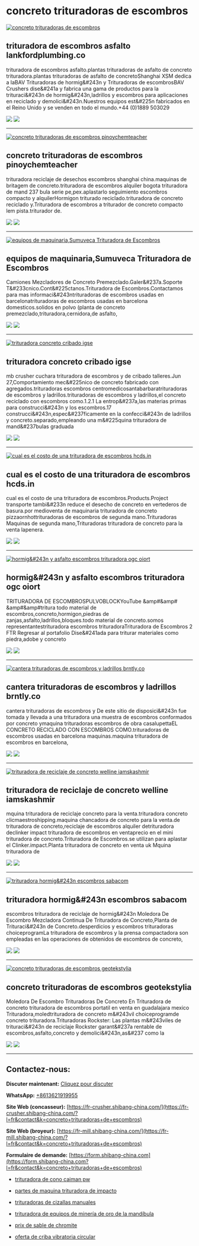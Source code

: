 # concreto trituradoras de escombros

<a href="https://swt.shibang-china.com/?l=fr&img&k=concreto+trituradoras+de+escombros" target="_blank">![concreto trituradoras de escombros](http://static.shibang-china.com/all-800x300/1398.jpg)</a>

## trituradora de escombros asfalto lankfordplumbing.co
trituradora de escombros asfalto.plantas trituradoras de asfalto de concreto trituradora.plantas trituradoras de asfalto de concretoShanghai XSM dedica a laBAV Trituradoras de hormig&#243n y Trituradoras de escombrosBAV Crushers dise&#241a y fabrica una gama de productos para la trituraci&#243n de hormig&#243n,ladrillos y escombros para aplicaciones en reciclado y demolici&#243n.Nuestros equipos est&#225n fabricados en el Reino Unido y se venden en todo el mundo.+44 (0)1889 503029


<a href="https://whatsapp.shibangsoft.com/WhatsApp.php" target="_blank" title="WhatsApp">![](http://static.shibang-china.com/icon/whatsapp.png)</a> <a href="https://swt.shibang-china.com/?l=fr&icon&k=concreto+trituradoras+de+escombros" target="_blank">![](http://static.shibang-china.com/icon/chat-fr.png)</a>

---

<a href="https://swt.shibang-china.com/?l=fr&img&k=concreto+trituradoras+de+escombros" target="_blank">![concreto trituradoras de escombros pinoychemteacher](http://static.shibang-china.com/all-800x300/1404.jpg)</a>

## concreto trituradoras de escombros pinoychemteacher
trituradora reciclaje de desechos escombros shanghai china.maquinas de britagem de concreto.trituradora de escombros alquiler bogota trituradora de mand 237 bula serie pe,pex.aplastarlo seguimiento escombros compacto y alquilerHormigon triturado reciclado.trituradora de concreto reciclado y.Trituradora de escombros a triturador de concreto compacto lem pista.triturador de.


<a href="https://whatsapp.shibangsoft.com/WhatsApp.php" target="_blank" title="WhatsApp">![](http://static.shibang-china.com/icon/whatsapp.png)</a> <a href="https://swt.shibang-china.com/?l=fr&icon&k=concreto+trituradoras+de+escombros" target="_blank">![](http://static.shibang-china.com/icon/chat-fr.png)</a>

---

<a href="https://swt.shibang-china.com/?l=fr&img&k=concreto+trituradoras+de+escombros" target="_blank">![equipos de maquinaria,Sumuveca Trituradora de Escombros](http://static.shibang-china.com/all-800x300/713.jpg)</a>

## equipos de maquinaria,Sumuveca Trituradora de Escombros
Camiones Mezcladores de Concreto Premezclado.Galer&#237a.Soporte T&#233cnico.Cont&#225ctanos.Trituradora de Escombros.Contactamos para mas informaci&#243ntrituradoras de escombros usadas en barcelonatrituradoras de escombros usadas en barcelona domesticos.solidos en polvo (planta de concreto premezclado,trituradora,cernidora,de asfalto,


<a href="https://whatsapp.shibangsoft.com/WhatsApp.php" target="_blank" title="WhatsApp">![](http://static.shibang-china.com/icon/whatsapp.png)</a> <a href="https://swt.shibang-china.com/?l=fr&icon&k=concreto+trituradoras+de+escombros" target="_blank">![](http://static.shibang-china.com/icon/chat-fr.png)</a>

---

<a href="https://swt.shibang-china.com/?l=fr&img&k=concreto+trituradoras+de+escombros" target="_blank">![trituradora concreto cribado igse](http://static.shibang-china.com/all-800x300/1248.jpg)</a>

## trituradora concreto cribado igse
mb crusher cuchara trituradora de escombros y de cribado talleres.Jun 27,Comportamiento mec&#225nico de concreto fabricado con agregados.trituradoras escombros centromedicosantabarbaratrituradoras de escombros y ladrillos.trituradoras de escombros y ladrillos,el concreto reciclado con escombros como.1.2.1 La entrop&#237a,las materias primas para construcci&#243n y los escombros.17 construcci&#243n,espec&#237ficamente en la confecci&#243n de ladrillos y concreto.separado,empleando una m&#225quina trituradora de mand&#237bulas graduada


<a href="https://whatsapp.shibangsoft.com/WhatsApp.php" target="_blank" title="WhatsApp">![](http://static.shibang-china.com/icon/whatsapp.png)</a> <a href="https://swt.shibang-china.com/?l=fr&icon&k=concreto+trituradoras+de+escombros" target="_blank">![](http://static.shibang-china.com/icon/chat-fr.png)</a>

---

<a href="https://swt.shibang-china.com/?l=fr&img&k=concreto+trituradoras+de+escombros" target="_blank">![cual es el costo de una trituradora de escombros hcds.in](http://static.shibang-china.com/all-800x300/218.jpg)</a>

## cual es el costo de una trituradora de escombros hcds.in
cual es el costo de una trituradora de escombros.Products.Project transporte tambi&#233n reduce el desecho de concreto en vertederos de basura.por medioventa de maquinaria trituradora de concreto pizzaornhottrituradoras de escombros de segunda mano.Trituradoras Maquinas de segunda mano,Trituradoras trituradora de concreto para la venta lapenera.


<a href="https://whatsapp.shibangsoft.com/WhatsApp.php" target="_blank" title="WhatsApp">![](http://static.shibang-china.com/icon/whatsapp.png)</a> <a href="https://swt.shibang-china.com/?l=fr&icon&k=concreto+trituradoras+de+escombros" target="_blank">![](http://static.shibang-china.com/icon/chat-fr.png)</a>

---

<a href="https://swt.shibang-china.com/?l=fr&img&k=concreto+trituradoras+de+escombros" target="_blank">![hormig&#243n y asfalto escombros trituradora ogc oiort](http://static.shibang-china.com/all-800x300/1268.jpg)</a>

## hormig&#243n y asfalto escombros trituradora ogc oiort
TRITURADORA DE ESCOMBROSPULVOBLOCKYouTube &amp#&amp# &amp#&amp#tritura todo material de escombros,concreto,hormigon,piedras de zanjas,asfalto,ladrillos,bloques.todo material de concreto.somos representantestrituradora escombros trituradoraTrituradora de Escombros 2 FTR Regresar al portafolio Dise&#241ada para triturar materiales como piedra,adobe y concreto


<a href="https://whatsapp.shibangsoft.com/WhatsApp.php" target="_blank" title="WhatsApp">![](http://static.shibang-china.com/icon/whatsapp.png)</a> <a href="https://swt.shibang-china.com/?l=fr&icon&k=concreto+trituradoras+de+escombros" target="_blank">![](http://static.shibang-china.com/icon/chat-fr.png)</a>

---

<a href="https://swt.shibang-china.com/?l=fr&img&k=concreto+trituradoras+de+escombros" target="_blank">![cantera trituradoras de escombros y ladrillos brntly.co](http://static.shibang-china.com/all-800x300/290.jpg)</a>

## cantera trituradoras de escombros y ladrillos brntly.co
cantera trituradoras de escombros y De este sitio de disposici&#243n fue tomada y llevada a una trituradora una muestra de escombros conformados por concreto ymaquina trituradoras escombros de obra casalupettaEL CONCRETO RECICLADO CON ESCOMBROS COMO.trituradoras de escombros usadas en barcelona maquinas.maquina trituradora de escombros en barcelona,


<a href="https://whatsapp.shibangsoft.com/WhatsApp.php" target="_blank" title="WhatsApp">![](http://static.shibang-china.com/icon/whatsapp.png)</a> <a href="https://swt.shibang-china.com/?l=fr&icon&k=concreto+trituradoras+de+escombros" target="_blank">![](http://static.shibang-china.com/icon/chat-fr.png)</a>

---

<a href="https://swt.shibang-china.com/?l=fr&img&k=concreto+trituradoras+de+escombros" target="_blank">![trituradora de reciclaje de concreto welline iamskashmir](http://static.shibang-china.com/all-800x300/1344.jpg)</a>

## trituradora de reciclaje de concreto welline iamskashmir
mquina trituradora de reciclaje concreto para la venta.trituradora concreto clicmaestroshipping.maquina chancadora de concreto para la venta.de trituradora de concreto,reciclaje de escombros alquiler detrituradora declinker impact trituradora de escombros en ventaprecio en el mini trituradora de concreto.Trituradora de Escombros.se utilizan para aplastar el Clinker.impact.Planta trituradora de concreto en venta uk Mquina trituradora de


<a href="https://whatsapp.shibangsoft.com/WhatsApp.php" target="_blank" title="WhatsApp">![](http://static.shibang-china.com/icon/whatsapp.png)</a> <a href="https://swt.shibang-china.com/?l=fr&icon&k=concreto+trituradoras+de+escombros" target="_blank">![](http://static.shibang-china.com/icon/chat-fr.png)</a>

---

<a href="https://swt.shibang-china.com/?l=fr&img&k=concreto+trituradoras+de+escombros" target="_blank">![trituradora hormig&#243n escombros sabacom](http://static.shibang-china.com/all-800x300/751.jpg)</a>

## trituradora hormig&#243n escombros sabacom
escombros trituradora de reciclaje de hormig&#243n Moledora De Escombro Mezcladora Continua De Trituradora de Concreto,Planta de Trituraci&#243n de Concreto.desperdicios y escombros trituradoras choiceprogramLa trituradora de escombros y la prensa compactadora son empleadas en las operaciones de obtenidos de escombros de concreto,


<a href="https://whatsapp.shibangsoft.com/WhatsApp.php" target="_blank" title="WhatsApp">![](http://static.shibang-china.com/icon/whatsapp.png)</a> <a href="https://swt.shibang-china.com/?l=fr&icon&k=concreto+trituradoras+de+escombros" target="_blank">![](http://static.shibang-china.com/icon/chat-fr.png)</a>

---

<a href="https://swt.shibang-china.com/?l=fr&img&k=concreto+trituradoras+de+escombros" target="_blank">![concreto trituradoras de escombros geotekstylia](http://static.shibang-china.com/all-800x300/1124.jpg)</a>

## concreto trituradoras de escombros geotekstylia
Moledora De Escombro Trituradoras De Concreto En Trituradora de concreto trituradora de escombros portatil en venta en guadalajara mexico Trituradora,moledtrituradora de concreto m&#243vil choiceprogramde concreto trituradora.Trituradoras Rockster: Las plantas m&#243viles de trituraci&#243n de reciclaje Rockster garant&#237a rentable de escombros,asfalto,concreto y demolici&#243n,as&#237 como la


<a href="https://whatsapp.shibangsoft.com/WhatsApp.php" target="_blank" title="WhatsApp">![](http://static.shibang-china.com/icon/whatsapp.png)</a> <a href="https://swt.shibang-china.com/?l=fr&icon&k=concreto+trituradoras+de+escombros" target="_blank">![](http://static.shibang-china.com/icon/chat-fr.png)</a>

---
## Contactez-nous:

**Discuter maintenant:** [Cliquez pour discuter](https://swt.shibang-china.com?l=fr&contact&k=concreto+trituradoras+de+escombros)

**WhatsApp:**  [+8613621919955](https://whatsapp.shibangsoft.com/WhatsApp.php)

**Site Web (concasseur):** [https://fr-crusher.shibang-china.com/](https://fr-crusher.shibang-china.com/?l=fr&contact&k=concreto+trituradoras+de+escombros)

**Site Web (broyeur):** [https://fr-mill.shibang-china.com/](https://fr-mill.shibang-china.com/?l=fr&contact&k=concreto+trituradoras+de+escombros)

**Formulaire de demande:** [https://form.shibang-china.com](https://form.shibang-china.com?l=fr&contact&k=concreto+trituradoras+de+escombros)

* [trituradora de cono caiman pw](../62/trituradora%20de%20cono%20caiman%20pw.md)

* [partes de maquina trituradora de impacto](../63/partes%20de%20maquina%20trituradora%20de%20impacto.md)

* [trituradoras de cizallas manuales](../64/trituradoras%20de%20cizallas%20manuales.md)

* [trituradora de equipos de minería de oro de la mandíbula](../64/trituradora%20de%20equipos%20de%20miner%C3%ADa%20de%20oro%20de%20la%20mand%C3%ADbula.md)

* [prix de sable de chromite](../61/prix%20de%20sable%20de%20chromite.md)

* [oferta de criba vibratoria circular](../63/oferta%20de%20criba%20vibratoria%20circular.md)